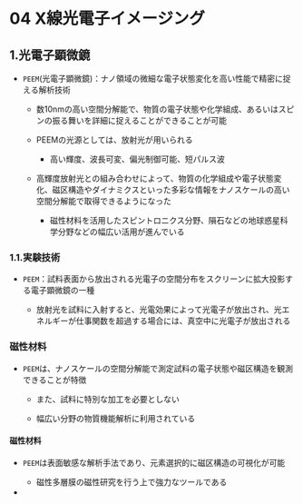 04 X線光電子イメージング
=====================

## 1.光電子顕微鏡

* `PEEM`(光電子顕微鏡)：ナノ領域の微細な電子状態変化を高い性能で精密に捉える解析技術

  * 数10nmの高い空間分解能で、物質の電子状態や化学組成、あるいはスピンの振る舞いを詳細に捉えることができることが可能

  * PEEMの光源としては、放射光が用いられる

    * 高い輝度、波長可変、偏光制御可能、短パルス波

  * 高輝度放射光との組み合わせによって、物質の化学組成や電子状態変化、磁区構造やダイナミクスといった多彩な情報をナノスケールの高い空間分解能で取得できるようになった

    * 磁性材料を活用したスピントロニクス分野、隕石などの地球惑星科学分野などの幅広い活用が進んでいる


### 1.1.実験技術

* `PEEM`：試料表面から放出される光電子の空間分布をスクリーンに拡大投影する電子顕微鏡の一種

  * 放射光を試料に入射すると、光電効果によって光電子が放出され、光エネルギーが仕事関数を超過する場合には、真空中に光電子が放出される


### 磁性材料

* `PEEM`は、ナノスケールの空間分解能で測定試料の電子状態や磁区構造を観測できることが特徴

  * また、試料に特別な加工を必要としない

  * 幅広い分野の物質機能解析に利用されている



#### 磁性材料

* `PEEM`は表面敏感な解析手法であり、元素選択的に磁区構造の可視化が可能

  * 磁性多層膜の磁性研究を行う上で強力なツールである

* 
